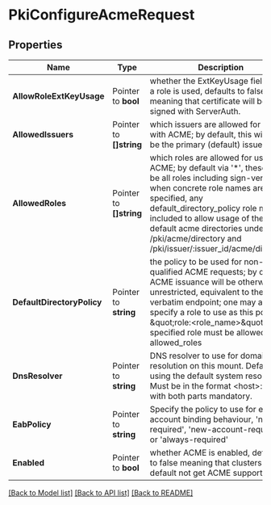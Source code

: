 # PkiConfigureAcmeRequest


## Properties

Name | Type | Description | Notes
------------ | ------------- | ------------- | -------------
**AllowRoleExtKeyUsage** | Pointer to **bool** | whether the ExtKeyUsage field from a role is used, defaults to false meaning that certificate will be signed with ServerAuth. | [optional] [default to false]
**AllowedIssuers** | Pointer to **[]string** | which issuers are allowed for use with ACME; by default, this will only be the primary (default) issuer | [optional] [default to ["*"]]
**AllowedRoles** | Pointer to **[]string** | which roles are allowed for use with ACME; by default via &#x27;*&#x27;, these will be all roles including sign-verbatim; when concrete role names are specified, any default_directory_policy role must be included to allow usage of the default acme directories under /pki/acme/directory and /pki/issuer/:issuer_id/acme/directory. | [optional] [default to ["*"]]
**DefaultDirectoryPolicy** | Pointer to **string** | the policy to be used for non-role-qualified ACME requests; by default ACME issuance will be otherwise unrestricted, equivalent to the sign-verbatim endpoint; one may also specify a role to use as this policy, as \&quot;role:&lt;role_name&gt;\&quot;, the specified role must be allowed by allowed_roles | [optional] [default to "sign-verbatim"]
**DnsResolver** | Pointer to **string** | DNS resolver to use for domain resolution on this mount. Defaults to using the default system resolver. Must be in the format &lt;host&gt;:&lt;port&gt;, with both parts mandatory. | [optional] [default to ""]
**EabPolicy** | Pointer to **string** | Specify the policy to use for external account binding behaviour, &#x27;not-required&#x27;, &#x27;new-account-required&#x27; or &#x27;always-required&#x27; | [optional] [default to "always-required"]
**Enabled** | Pointer to **bool** | whether ACME is enabled, defaults to false meaning that clusters will by default not get ACME support | [optional] [default to false]





[[Back to Model list]](../README.md#documentation-for-models) [[Back to API list]](../README.md#documentation-for-api-endpoints) [[Back to README]](../README.md)


